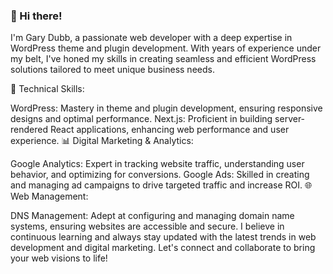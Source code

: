 ### 👋 Hi there!

I'm Gary Dubb, a passionate web developer with a deep expertise in WordPress theme and plugin development. With years of experience under my belt, I've honed my skills in creating seamless and efficient WordPress solutions tailored to meet unique business needs.

🚀 Technical Skills:

WordPress: Mastery in theme and plugin development, ensuring responsive designs and optimal performance.
Next.js: Proficient in building server-rendered React applications, enhancing web performance and user experience.
📊 Digital Marketing & Analytics:

Google Analytics: Expert in tracking website traffic, understanding user behavior, and optimizing for conversions.
Google Ads: Skilled in creating and managing ad campaigns to drive targeted traffic and increase ROI.
🌐 Web Management:

DNS Management: Adept at configuring and managing domain name systems, ensuring websites are accessible and secure.
I believe in continuous learning and always stay updated with the latest trends in web development and digital marketing. Let's connect and collaborate to bring your web visions to life!

